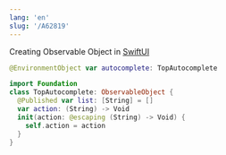 ```yaml
---
lang: 'en'
slug: '/A62819'
---
```


Creating Observable Object in [SwiftUI](./../.././docs/pages/SwiftUI.md)

```swift
@EnvironmentObject var autocomplete: TopAutocomplete
```

```swift
import Foundation
class TopAutocomplete: ObservableObject {
  @Published var list: [String] = []
  var action: (String) -> Void
  init(action: @escaping (String) -> Void) {
    self.action = action
  }
}
```

<head>
  <html lang="en-US"/>
</head>
